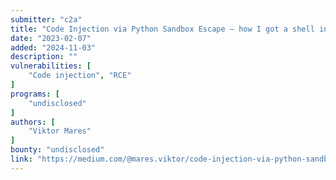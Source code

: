 ```yaml
---
submitter: "c2a"
title: "Code Injection via Python Sandbox Escape — how I got a shell inside a network."
date: "2023-02-07"
added: "2024-11-03"
description: ""
vulnerabilities: [
    "Code injection", "RCE"
]
programs: [
    "undisclosed"
]
authors: [
    "Viktor Mares"
]
bounty: "undisclosed"
link: "https://medium.com/@mares.viktor/code-injection-via-python-sandbox-escape-how-i-got-a-shell-inside-a-network-c977c35a82de"
---
```





